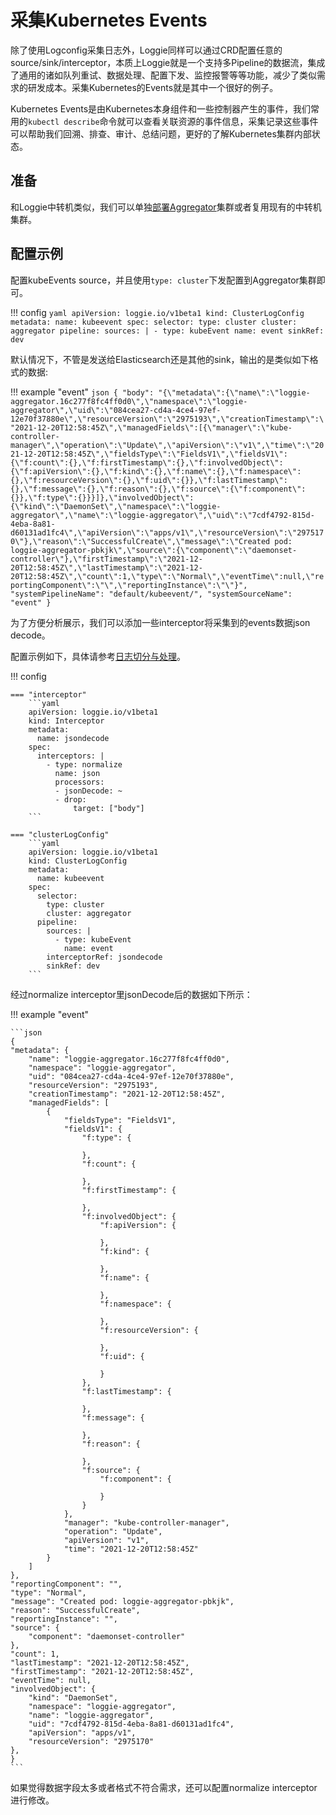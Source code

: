 # 采集Kubernetes Events

除了使用Logconfig采集日志外，Loggie同样可以通过CRD配置任意的source/sink/interceptor，本质上Loggie就是一个支持多Pipeline的数据流，集成了通用的诸如队列重试、数据处理、配置下发、监控报警等等功能，减少了类似需求的研发成本。采集Kubernetes的Events就是其中一个很好的例子。  

Kubernetes Events是由Kubernetes本身组件和一些控制器产生的事件，我们常用的`kubectl describe`命令就可以查看关联资源的事件信息，采集记录这些事件可以帮助我们回溯、排查、审计、总结问题，更好的了解Kubernetes集群内部状态。  

## 准备

和Loggie中转机类似，我们可以单独[部署Aggregator](../../getting-started/install/kubernetes.md#loggie-aggregator)集群或者复用现有的中转机集群。  

## 配置示例

配置kubeEvents source，并且使用`type: cluster`下发配置到Aggregator集群即可。  

!!! config
    ```yaml
    apiVersion: loggie.io/v1beta1
    kind: ClusterLogConfig
    metadata:
      name: kubeevent
    spec:
      selector:
        type: cluster
        cluster: aggregator
      pipeline:
        sources: |
          - type: kubeEvent
            name: event
        sinkRef: dev
    ```

默认情况下，不管是发送给Elasticsearch还是其他的sink，输出的是类似如下格式的数据:

!!! example "event"
    ```json
    {
    "body": "{\"metadata\":{\"name\":\"loggie-aggregator.16c277f8fc4ff0d0\",\"namespace\":\"loggie-aggregator\",\"uid\":\"084cea27-cd4a-4ce4-97ef-12e70f37880e\",\"resourceVersion\":\"2975193\",\"creationTimestamp\":\"2021-12-20T12:58:45Z\",\"managedFields\":[{\"manager\":\"kube-controller-manager\",\"operation\":\"Update\",\"apiVersion\":\"v1\",\"time\":\"2021-12-20T12:58:45Z\",\"fieldsType\":\"FieldsV1\",\"fieldsV1\":{\"f:count\":{},\"f:firstTimestamp\":{},\"f:involvedObject\":{\"f:apiVersion\":{},\"f:kind\":{},\"f:name\":{},\"f:namespace\":{},\"f:resourceVersion\":{},\"f:uid\":{}},\"f:lastTimestamp\":{},\"f:message\":{},\"f:reason\":{},\"f:source\":{\"f:component\":{}},\"f:type\":{}}}]},\"involvedObject\":{\"kind\":\"DaemonSet\",\"namespace\":\"loggie-aggregator\",\"name\":\"loggie-aggregator\",\"uid\":\"7cdf4792-815d-4eba-8a81-d60131ad1fc4\",\"apiVersion\":\"apps/v1\",\"resourceVersion\":\"2975170\"},\"reason\":\"SuccessfulCreate\",\"message\":\"Created pod: loggie-aggregator-pbkjk\",\"source\":{\"component\":\"daemonset-controller\"},\"firstTimestamp\":\"2021-12-20T12:58:45Z\",\"lastTimestamp\":\"2021-12-20T12:58:45Z\",\"count\":1,\"type\":\"Normal\",\"eventTime\":null,\"reportingComponent\":\"\",\"reportingInstance\":\"\"}",
    "systemPipelineName": "default/kubeevent/",
    "systemSourceName": "event"
    }
    ```

为了方便分析展示，我们可以添加一些interceptor将采集到的events数据json decode。  

配置示例如下，具体请参考[日志切分与处理](../../user-guide/best-practice/log-process.md)。

!!! config

    === "interceptor"
        ```yaml
        apiVersion: loggie.io/v1beta1
        kind: Interceptor
        metadata:
          name: jsondecode
        spec:
          interceptors: |
            - type: normalize
              name: json
              processors:
              - jsonDecode: ~
              - drop:
                  target: ["body"]
        ```

    === "clusterLogConfig"
        ```yaml
        apiVersion: loggie.io/v1beta1
        kind: ClusterLogConfig
        metadata:
          name: kubeevent
        spec:
          selector:
            type: cluster
            cluster: aggregator
          pipeline:
            sources: |
              - type: kubeEvent
                name: event
            interceptorRef: jsondecode
            sinkRef: dev
        ```

经过normalize interceptor里jsonDecode后的数据如下所示：

!!! example "event"

    ```json
    {
    "metadata": {
        "name": "loggie-aggregator.16c277f8fc4ff0d0",
        "namespace": "loggie-aggregator",
        "uid": "084cea27-cd4a-4ce4-97ef-12e70f37880e",
        "resourceVersion": "2975193",
        "creationTimestamp": "2021-12-20T12:58:45Z",
        "managedFields": [
            {
                "fieldsType": "FieldsV1",
                "fieldsV1": {
                    "f:type": {

                    },
                    "f:count": {

                    },
                    "f:firstTimestamp": {

                    },
                    "f:involvedObject": {
                        "f:apiVersion": {

                        },
                        "f:kind": {

                        },
                        "f:name": {

                        },
                        "f:namespace": {

                        },
                        "f:resourceVersion": {

                        },
                        "f:uid": {

                        }
                    },
                    "f:lastTimestamp": {

                    },
                    "f:message": {

                    },
                    "f:reason": {

                    },
                    "f:source": {
                        "f:component": {

                        }
                    }
                },
                "manager": "kube-controller-manager",
                "operation": "Update",
                "apiVersion": "v1",
                "time": "2021-12-20T12:58:45Z"
            }
        ]
    },
    "reportingComponent": "",
    "type": "Normal",
    "message": "Created pod: loggie-aggregator-pbkjk",
    "reason": "SuccessfulCreate",
    "reportingInstance": "",
    "source": {
        "component": "daemonset-controller"
    },
    "count": 1,
    "lastTimestamp": "2021-12-20T12:58:45Z",
    "firstTimestamp": "2021-12-20T12:58:45Z",
    "eventTime": null,
    "involvedObject": {
        "kind": "DaemonSet",
        "namespace": "loggie-aggregator",
        "name": "loggie-aggregator",
        "uid": "7cdf4792-815d-4eba-8a81-d60131ad1fc4",
        "apiVersion": "apps/v1",
        "resourceVersion": "2975170"
    },
    }
    ```

如果觉得数据字段太多或者格式不符合需求，还可以配置normalize interceptor进行修改。  

